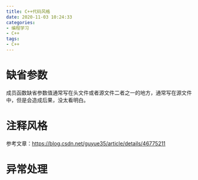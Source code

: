 ```yaml
---
title: C++代码风格
date: 2020-11-03 10:24:33
categories:
- 编程学习
- C++
tags:
- C++
---
```


# 缺省参数

成员函数缺省参数值通常写在头文件或者源文件二者之一的地方，通常写在源文件中，但是会造成后果，没太看明白。

# 注释风格

参考文章：https://blog.csdn.net/guyue35/article/details/46775211

# 异常处理


